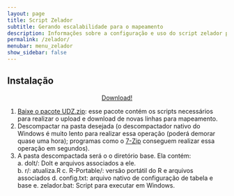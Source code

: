 ```yaml
---
layout: page
title: Script Zelador
subtitle: Gerando escalabilidade para o mapeamento
description: Informações sobre a configuração e uso do script zelador para mapeamento do SIGTAP para OMOP
permalink: /zelador/
menubar: menu_zelador
show_sidebar: false
---
```


## Instalação

<p style="text-align:center">
	<a class="btn btn-primary" href="#" role="button">Download!</a>
</p>


1. [Baixe o pacote UDZ.zip][1]: esse pacote contém os scripts necessários para realizar o upload e download de novas linhas para mapeamento.
2. Descompactar na pasta desejada (o descompactador nativo do Windows é muito lento para realizar essa operação (poderá demorar quase uma hora); programas como o [7-Zip][2] conseguem realizar essa operação em segundos).
3. A pasta descompactada será o o diretório base. Ela contém:   
	a. dolt/: Dolt e arquivos associados a ele.  
	b. r/: atualiza.R
  c. R-Portable/: versão portátil do R e arquivos associados
  d. config.txt: arquivo nativo de configuração de tabela e base
	e. zelador.bat: Script para executar em Windows.  

[1]:https://www.dropbox.com/s/xsi74obwjl52gpz/zelador_0913.zip?dl=0
[2]:https://www.7-zip.org/download.html
